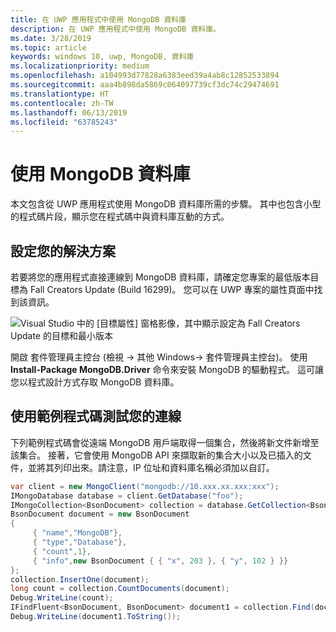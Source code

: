 ```yaml
---
title: 在 UWP 應用程式中使用 MongoDB 資料庫
description: 在 UWP 應用程式中使用 MongoDB 資料庫。
ms.date: 3/28/2019
ms.topic: article
keywords: windows 10, uwp, MongoDB, 資料庫
ms.localizationpriority: medium
ms.openlocfilehash: a104993d77828a6383eed39a4ab8c12852533894
ms.sourcegitcommit: aaa4b898da5869c064097739cf3dc74c29474691
ms.translationtype: HT
ms.contentlocale: zh-TW
ms.lasthandoff: 06/13/2019
ms.locfileid: "63785243"
---
```

# <a name="use-a-mongodb-database"></a>使用 MongoDB 資料庫
本文包含從 UWP 應用程式使用 MongoDB 資料庫所需的步驟。 其中也包含小型的程式碼片段，顯示您在程式碼中與資料庫互動的方式。

## <a name="set-up-your-solution"></a>設定您的解決方案

若要將您的應用程式直接連線到 MongoDB 資料庫，請確定您專案的最低版本目標為 Fall Creators Update (Build 16299)。  您可以在 UWP 專案的屬性頁面中找到該資訊。

![Visual Studio 中的 [目標屬性] 窗格影像，其中顯示設定為 Fall Creators Update 的目標和最小版本](images/min-version-fall-creators.png)

開啟 套件管理員主控台  (檢視 -> 其他 Windows-> 套件管理員主控台)。 使用 **Install-Package MongoDB.Driver** 命令來安裝 MongoDB 的驅動程式。 這可讓您以程式設計方式存取 MongoDB 資料庫。

## <a name="test-your-connection-using-sample-code"></a>使用範例程式碼測試您的連線
下列範例程式碼會從遠端 MongoDB 用戶端取得一個集合，然後將新文件新增至該集合。 接著，它會使用 MongoDB API 來擷取新的集合大小以及已插入的文件，並將其列印出來。請注意，IP 位址和資料庫名稱必須加以自訂。

```csharp
var client = new MongoClient("mongodb://10.xxx.xx.xxx:xxx");
IMongoDatabase database = client.GetDatabase("foo");
IMongoCollection<BsonDocument> collection = database.GetCollection<BsonDocument>("bar");
BsonDocument document = new BsonDocument
{
     { "name","MongoDB"},
     { "type","Database"},
     { "count",1},
     { "info",new BsonDocument { { "x", 203 }, { "y", 102 } }}
};
collection.InsertOne(document);
long count = collection.CountDocuments(document);
Debug.WriteLine(count);
IFindFluent<BsonDocument, BsonDocument> document1 = collection.Find(document);
Debug.WriteLine(document1.ToString());
```